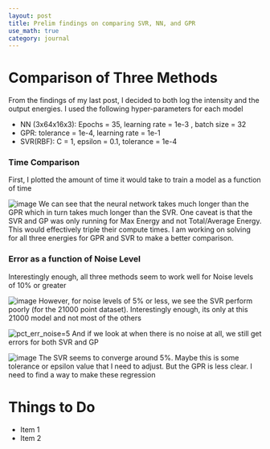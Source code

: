 ```yaml
---
layout: post
title: Prelim findings on comparing SVR, NN, and GPR
use_math: true
category: journal
---
```


# Comparison of Three Methods
From the findings of my last post, I decided to both log the intensity and the output energies. I used the following hyper-parameters for each model
- NN (3x64x16x3): Epochs = 35, learning rate = 1e-3 , batch size = 32
- GPR: tolerance = 1e-4, learning rate = 1e-1
- SVR(RBF): C = 1, epsilon = 0.1, tolerance = 1e-4

### Time Comparison
First, I plotted the amount of time it would take to train a model as a function of time

![image](https://github.com/ronak-n-desai/osunotebook/assets/98538788/5161da4a-46b4-40a3-ba40-62a625b1b321)
We can see that the neural network takes much longer than the GPR which in turn takes much longer than the SVR. One caveat is that the SVR and GP was only running for Max Energy and not Total/Average Energy. This would effectively triple their compute times. I am working on solving for all three energies for GPR and SVR to make a better comparison.

### Error as a function of Noise Level
Interestingly enough, all three methods seem to work well for Noise levels of 10\% or greater

![image](https://github.com/ronak-n-desai/osunotebook/assets/98538788/f9929441-8206-4db9-a300-b0a079b2e5e9)
However, for noise levels of 5\% or less, we see the SVR perform poorly (for the 21000 point dataset). Interestingly enough, its only at this 21000 model and not most of the others

![pct_err_noise=5](https://github.com/ronak-n-desai/osunotebook/assets/98538788/d96260c9-1d62-4160-8269-18ebf228a702)
And if we look at when there is no noise at all, we still get errors for both SVR and GP

![image](https://github.com/ronak-n-desai/osunotebook/assets/98538788/c8bed8f8-9a97-4e67-a0c9-24d48990be3b)
The SVR seems to converge around 5\%. Maybe this is some tolerance or epsilon value that I need to adjust. But the GPR is less clear. I need to find a way to make these regression 


# Things to Do
- Item 1
- Item 2
